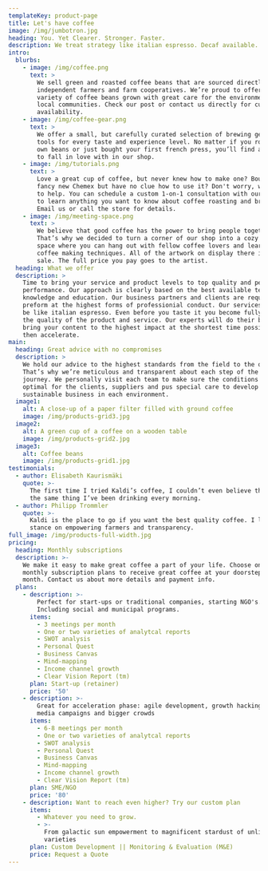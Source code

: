 ```yaml
---
templateKey: product-page
title: Let's have coffee
image: /img/jumbotron.jpg
heading: You. Yet Clearer. Stronger. Faster.
description: We treat strategy like italian espresso. Decaf available.
intro:
  blurbs:
    - image: /img/coffee.png
      text: >
        We sell green and roasted coffee beans that are sourced directly from
        independent farmers and farm cooperatives. We’re proud to offer a
        variety of coffee beans grown with great care for the environment and
        local communities. Check our post or contact us directly for current
        availability.
    - image: /img/coffee-gear.png
      text: >
        We offer a small, but carefully curated selection of brewing gear and
        tools for every taste and experience level. No matter if you roast your
        own beans or just bought your first french press, you’ll find a gadget
        to fall in love with in our shop.
    - image: /img/tutorials.png
      text: >
        Love a great cup of coffee, but never knew how to make one? Bought a
        fancy new Chemex but have no clue how to use it? Don't worry, we’re here
        to help. You can schedule a custom 1-on-1 consultation with our baristas
        to learn anything you want to know about coffee roasting and brewing.
        Email us or call the store for details.
    - image: /img/meeting-space.png
      text: >
        We believe that good coffee has the power to bring people together.
        That’s why we decided to turn a corner of our shop into a cozy meeting
        space where you can hang out with fellow coffee lovers and learn about
        coffee making techniques. All of the artwork on display there is for
        sale. The full price you pay goes to the artist.
  heading: What we offer
  description: >
    Time to bring your service and product levels to top quality and peak
    performance. Our approach is clearly based on the best available technology,
    knowledge and education. Our business partners and clients are required to
    preform at the highest forms of professionial conduct. Our services have to
    be like italian espresso. Even before you taste it you become fully aware of
    the quality of the product and service. Our experts will do their best to
    bring your content to the highest impact at the shortest time possible, and
    then accelerate.
main:
  heading: Great advice with no compromises
  description: >
    We hold our advice to the highest standards from the field to the office.
    That’s why we’re meticulous and transparent about each step of the company’s
    journey. We personally visit each team to make sure the conditions are
    optimal for the clients, suppliers and pus special care to develop
    sustainable business in each environment.
  image1:
    alt: A close-up of a paper filter filled with ground coffee
    image: /img/products-grid3.jpg
  image2:
    alt: A green cup of a coffee on a wooden table
    image: /img/products-grid2.jpg
  image3:
    alt: Coffee beans
    image: /img/products-grid1.jpg
testimonials:
  - author: Elisabeth Kaurismäki
    quote: >-
      The first time I tried Kaldi’s coffee, I couldn’t even believe that was
      the same thing I’ve been drinking every morning.
  - author: Philipp Trommler
    quote: >-
      Kaldi is the place to go if you want the best quality coffee. I love their
      stance on empowering farmers and transparency.
full_image: /img/products-full-width.jpg
pricing:
  heading: Monthly subscriptions
  description: >-
    We make it easy to make great coffee a part of your life. Choose one of our
    monthly subscription plans to receive great coffee at your doorstep each
    month. Contact us about more details and payment info.
  plans:
    - description: >-
        Perfect for start-ups or traditional companies, starting NGO's.
        Including social and municipal programs.
      items:
        - 3 meetings per month
        - One or two varieties of analytcal reports
        - SWOT analysis
        - Personal Quest
        - Business Canvas
        - Mind-mapping
        - Income channel growth
        - Clear Vision Report (tm)
      plan: Start-up (retainer)
      price: '50'
    - description: >-
        Great for acceleration phase: agile development, growth hacking, social
        media campaigns and bigger crowds
      items:
        - 6-8 meetings per month
        - One or two varieties of analytcal reports
        - SWOT analysis
        - Personal Quest
        - Business Canvas
        - Mind-mapping
        - Income channel growth
        - Clear Vision Report (tm)
      plan: SME/NGO
      price: '80'
    - description: Want to reach even higher? Try our custom plan
      items:
        - Whatever you need to grow.
        - >-
          From galactic sun empowerment to magnificent stardust of unlimited
          varieties
      plan: Custom Development || Monitoring & Evaluation (M&E)
      price: Request a Quote
---
```


